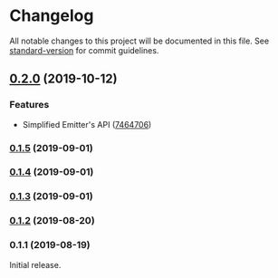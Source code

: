 # Changelog

All notable changes to this project will be documented in this file. See [standard-version](https://github.com/conventional-changelog/standard-version) for commit guidelines.

## [0.2.0](https://github.com/mnasyrov/pubsub/compare/v0.1.5...v0.2.0) (2019-10-12)


### Features

* Simplified Emitter's API ([7464706](https://github.com/mnasyrov/pubsub/commit/7464706))

### [0.1.5](https://github.com/mnasyrov/pubsub/compare/v0.1.4...v0.1.5) (2019-09-01)

### [0.1.4](https://github.com/mnasyrov/pubsub/compare/v0.1.3...v0.1.4) (2019-09-01)

### [0.1.3](https://github.com/mnasyrov/pubsub/compare/v0.1.2...v0.1.3) (2019-09-01)

### [0.1.2](https://github.com/mnasyrov/pubsub/compare/v0.1.1...v0.1.2) (2019-08-20)

### 0.1.1 (2019-08-19)

Initial release.
